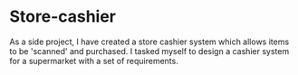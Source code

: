 # Store-cashier
As a side project, I have created a store cashier system which allows items to be 'scanned' and purchased. I tasked myself to design a cashier system for a supermarket with a set of requirements.  
